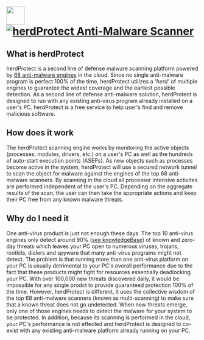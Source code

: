# [<img src="https://cdn.rawgit.com/AdmiringWorm/chocolatey-packages/aff24e8d814e7619a563f7efc3b767055d0644e4/icons/herdprotect.png" height="48" width="48" /> ![herdProtect Anti-Malware Scanner](https://img.shields.io/chocolatey/v/herdprotect.svg?label=herdProtect%20Anti-Malware%20Scanner&style=for-the-badge)](https://chocolatey.org/packages/herdprotect)

## What is herdProtect

herdProtect is a second line of defense malware scanning platform powered by [68 anti-malware engines](https://www.herdprotect.com/engines.aspx) in
the cloud.
Since no single anti-malware program is perfect 100% of the time, herdProtect utilizes a *'herd'* of multiple engines to
guarantee the widest coverage and the earliest possible detection.
As a second line of defense anti-malware solution, herdProtect is designed to run with any existing anti-virus program
already installed on a user's PC.
herdProtect is a free service to help user's find and remove malicious software.

## How does it work

The herdProtect scanning engine works by monitoring the active objects (processes, modules, drivers, etc.) on a user's PC
as well as the hundreds of auto-start execution points (ASEPs).
As new objects such as processes become active in the system, herdProtect will use a secured network tunnel to scan the
object for malware against the engines of the top 68 anti-malware scanners.
By scanning in the cloud all processor intensive activites are performed independent of the user's PC.
Depending on the aggregate results of the scan,
the user can then take the appropriate actions and keep their PC free from any known malware threats.

## Why do I need it

One anti-virus product is just not enough these days.
The top 10 anti-virus engines only detect around 90% ([see knowledgeBase](https://www.herdprotect.com/knowledgebase.aspx)) of known and zero-day
threats which leaves your PC open to numerous viruses, trojans, rootkits, dialers
and spyware that many anti-virus programs might not detect.
The problem is that running more than one anti-virus platform on your PC is usually detrimental to your PC's overall
performance due to the fact that these products might fight for resources essentially deadlocking your PC.
With over 100,000 new threats discovered daily, it would be impossible for any single prodct to provide guaranteed
protection 100% of the time.
However, herdProtect is different, it uses the collective wisdom of the top 68 anti-malware scanners
(known as multi-scanning) to make sure that a known threat does not go undetected.
When new threats emerge, only one of those engines needs to detect the malware for your system to be protected.
In addition, because its scanning is performed in the cloud, your PC's performance is not effected and herdProtect is
designed to co-exist with any existing anti-malware platform already running on your PC.
